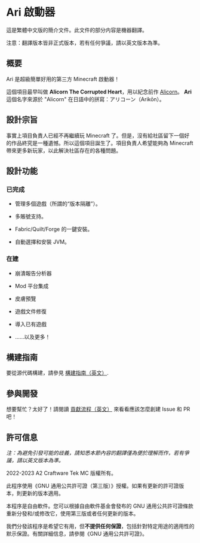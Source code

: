 # Ari 啟動器

這是繁體中文版的簡介文件。此文件的部分内容是機器翻譯。

注意：翻譯版本皆非正式版本，若有任何爭議，請以英文版本為準。

## 概要

Ari 是超級簡單好用的第三方 Minecraft 啟動器！

這個項目最早叫做 **Alicorn The Corrupted Heart**，用以紀念前作 [Alicorn](https://github.com/Andy-K-Sparklight/Alicorn)。 **Ari** 這個名字來源於 "Alicorn" 在日語中的拼寫：アリコーン（Arikōn）。

## 設計宗旨

事實上項目負責人已經不再繼續玩 Minecraft 了。但是，沒有給社區留下一個好的作品終究是一種遺憾。所以這個項目誕生了。項目負責人希望能夠為 Minecraft 帶來更多新玩家，以此解決社區存在的各種問題。

## 設計功能

### 已完成

- 管理多個遊戲（所謂的“版本隔離”）。

- 多賬號支持。

- Fabric/Quilt/Forge 的一鍵安裝。

- 自動選擇和安裝 JVM。

### 在建

- 崩潰報告分析器

- Mod 平台集成

- 皮膚預覽

- 遊戲文件修復

- 導入已有遊戲

- ……以及更多！

## 構建指南

要從源代碼構建，請參見 [構建指南（英文）](./docs/Build.md).

## 參與開發

想要幫忙？太好了！請閱讀 [貢獻流程（英文）](../CONTRIBUTING.md) 來看看應該怎麼創建 Issue 和 PR 吧！

## 許可信息

*注：為避免引發可能的歧義，請知悉本節內容的翻譯僅為便於理解而作，若有爭議，請以英文版本為準。*

2022-2023 A2 Craftware Tek MC 版權所有。

此程序使用《GNU 通用公共許可證（第三版）》授權。如果有更新的許可證版本，則更新的版本適用。

本程序是自由軟件。您可以根據自由軟件基金會發布的 GNU 通用公共許可證條款重新分發和/或修改它，使用第三版或者任何更新的版本。

我們分發該程序是希望它有用，但**不提供任何保證**，包括針對特定用途的適用性的默示保證。有關詳細信息，請參閱《GNU 通用公共許可證》。

